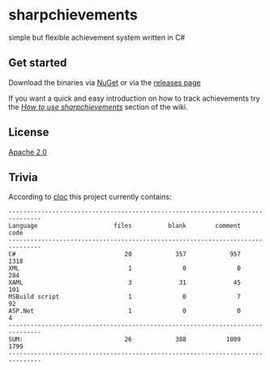 sharpchievements
================

simple but flexible achievement system written in C\#

Get started
-----------

Download the binaries via [NuGet](https://www.nuget.org/packages/sebingel.sharpchievements/) or via the [releases page](https://github.com/sebingel/sharpchievements/releases)

If you want a quick and easy introduction on how to track achievements try the *[How to use sharpchievements](https://github.com/sebingel/sharpchievements/wiki/How-to-use-sharpchievements)* section of the wiki.

License
-------

[Apache 2.0](https://github.com/sebingel/sharpchievements/blob/master/license.txt)

Trivia
------

According to [cloc](https://github.com/AlDanial/cloc) this project currently contains:

    -------------------------------------------------------------------------------
    Language                     files          blank        comment           code
    -------------------------------------------------------------------------------
    C#                              20            357            957           1318
    XML                              1              0              0            284
    XAML                             3             31             45            101
    MSBuild script                   1              0              7             92
    ASP.Net                          1              0              0              4
    -------------------------------------------------------------------------------
    SUM:                            26            388           1009           1799
    -------------------------------------------------------------------------------
